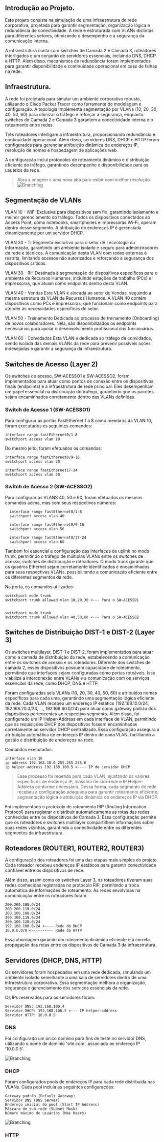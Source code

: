 ## Introdução ao Projeto.
Este projeto consiste na simulação de uma infraestrutura de rede corporativa, projetada para garantir segmentação, organização lógica e redundância de conectividade. A rede é estruturada com VLANs distintas para diferentes setores, otimizando o desempenho e a segurança da comunicação interna.

A infraestrutura conta com switches de Camada 2 e Camada 3, roteadores interligados e um conjunto de servidores essenciais, incluindo DNS, DHCP e HTTP. Além disso, mecanismos de redundância foram implementados para garantir disponibilidade e continuidade operacional em caso de falhas na rede.

## Infraestrutura.
A rede foi projetada para simular um ambiente corporativo robusto, utilizando o Cisco Packet Tracer como ferramenta de modelagem e configuração. A topologia implementa segmentação por VLANs (10, 20, 30, 40, 50, 60) para otimizar o tráfego e reforçar a segurança, enquanto switches de Camada 2 e Camada 3 garantem a conectividade interna e o roteamento entre redes.

Três roteadores interligam a infraestrutura, proporcionando redundância e continuidade operacional. Além disso, servidores DNS, DHCP e HTTP foram configurados para gerenciar atribuição dinâmica de endereços IP, resolução de nomes e hospedagem de aplicações web.

A configuração inclui protocolos de roteamento dinâmico e distribuição eficiente do tráfego, garantindo desempenho e disponibilidade para os usuários da rede.

> Abra a imagem e uma nova aba para exibir com melhor resolução.
![Branching](assets/INFRAESTRUTURA.png)

## Segmentação de VLANs

VLAN 10 - WiFi
  Exclusiva para dispositivos sem fio, garantindo isolamento e melhor gerenciamento do tráfego. Todos os dispositivos conectados ao Access Point, como notebooks, smartphones e impressoras Wi-Fi, operam dentro desse segmento. A atribuição de endereços IP é gerenciada 
dinamicamente por um servidor DHCP.

VLAN 20 - TI
  Segmento exclusivo para o setor de Tecnologia da Informação, garantindo um ambiente isolado e seguro para administradores de rede e técnicos. A comunicação desta VLAN com redes externas é restrita, limitando acessos não autorizados e reforçando a segurança dos dispositivos críticos.
    
VLAN 30 - RH
  Destinada à segmentação de dispositivos específicos para o ambiente de Recursos Humanos, incluindo estações de trabalho (PCs) e impressoras, que atuam como endpoints dentro desta VLAN.
    
VLAN 40 - Vendas
  Esta VLAN é alocada ao setor de Vendas, seguindo a mesma estrutura da VLAN de Recursos Humanos. A VLAN 40 contém dispositivos como PCs e impressoras, que funcionam como endpoints para atender às necessidades específicas do setor.
    
VLAN 50 - Treinamento
  Dedicada ao processo de treinamento (Onboarding) de novos colaboradores. Nela, são disponibilizados os endpoints necessários para apoiar o desenvolvimento profissional dos funcionários.
    
VLAN 60 - Convidados
  Esta VLAN é dedicada ao tráfego de convidados, sendo isolada das demais VLANs da rede para prevenir possíveis ações indesejadas e garantir a segurança da infraestrutura.

## Switches de Acesso (Layer 2)

  Os switches de acesso, SW-ACESSO1 e SW-ACESSO2, foram implementados para atuar como pontos de conexão entre os dispositivos finais (endpoints) e a infraestrutura de rede principal. Eles desempenham um papel essencial na distribuição do tráfego, garantindo que os pacotes sejam encaminhados corretamente dentro das VLANs definidas.

### Switch de Acesso 1 (SW-ACESSO1) ###
    
  Para configurar as portas FastEthernet 1 a 8 como membros da VLAN 10, foram executados os seguintes comandos:
    
    interface range fastEthernet0/1-8
    switchport access vlan 10

  Do mesmo jeito, foram efetuados os comandos:

    interface range fastEthernet0/9-16
    switchport access vlan 20
  
    interface range fastEthernet17-24
    switchport access vlan 30


### Switch de Acesso 2 (SW-ACESSO2) ###
  
  Para configurar as VLANS 40, 50 e 60, foram efetuados os mesmos comandos acima, mas com seus respectivos números:
      
      interface range fastEthernet0/1-8
      switchport access vlan 40
      
      interface range fastEthernet0/9-16
      switchport access vlan 50
      
      interface range fastEthernet0/17-24
      switchport access vlan 60


Também foi essencial a configuração das interfaces de uplink no modo trunk, permitindo o tráfego de múltiplas VLANs entre os switches de acesso, switches de distribuição e roteadores. O modo trunk garante que os quadros Ethernet sejam corretamente identificados e encaminhados para suas respectivas VLANs, possibilitando a comunicação eficiente entre os diferentes segmentos da rede.

Na porta, os comandos utilizados:
  
    switchport mode trunk
    switchport trunk allowed vlan 10,20,30 <--- Para o SW-ACESSO1
  

    switchport mode trunk
    switchport trunk allowed vlan 40,50,60 <--- Para o SW-ACESSO2

## Switches de Distribuição DIST-1 e DIST-2 (Layer 3)

Os switches multilayer, DIST-1 e DIST-2, foram implementados para atuar como a camada de distribuição da rede, estabelecendo a comunicação entre os switches de acesso e os roteadores. Diferente dos switches de camada 2, esses dispositivos possuem capacidade de roteamento, permitindo que interfaces sejam configuradas como portas roteáveis. Isso viabiliza a interconexão entre VLANs e a comunicação com os serviços essenciais da rede, como DHCP, DNS e HTTP.

Foram configuradas seis VLANs (10, 20, 30, 40, 50, 60) e atribuídos nomes específicos para cada uma, garantindo uma segmentação lógica eficiente da rede. Cada VLAN recebeu um endereço IP estático (192.168.10.0/24, 192.168.20.0/24, ..., 192.168.60.0/24) para atuar como gateway padrão dos dispositivos pertencentes ao respectivo segmento. Além disso, foi configurado um IP Helper-Address em cada interface de VLAN, permitindo que as requisições DHCP dos dispositivos fossem encaminhadas corretamente ao servidor DHCP centralizado. Essa configuração assegura a atribuição automática de endereços IP dentro de cada VLAN, facilitando a gestão e distribuição de endereços na rede.

Comandos executados:

    interface vlan 10
    ip address 192.168.10.0 255.255.255.0
    ip helper-address 192.168.100.5 <---- IP do servidor DHCP

>Esse processo foi repetido para cada VLAN, ajustando os valores específicos de endereço IP, máscara de sub-rede e IP Helper-Address conforme necessário. Dessa forma, cada segmento de rede recebeu a configuração adequada para garantir roteamento eficiente, segmentação lógica e atribuição dinâmica de endereços IP via DHCP.

Foi implementado o protocolo de roteamento RIP (Routing Information Protocol) para registrar e distribuir automaticamente as rotas das redes conhecidas entre os dispositivos de Camada 3. Essa configuração permite que os roteadores e switches multilayer compartilhem informações sobre suas redes vizinhas, garantindo a conectividade entre os diferentes segmentos da infraestrutura.

## Roteadores (ROUTER1, ROUTER2, ROUTER3)

A configuração dos roteadores foi uma das etapas mais simples do projeto. Cada roteador recebeu endereços IP estáticos para garantir conectividade confiável entre os dispositivos de rede.

Além disso, assim como os switches Layer 3, os roteadores tiveram suas redes conhecidas registradas no protocolo RIP, permitindo a troca automática de informações de roteamento. As redes envolvidas na comunicação entre os roteadores foram:

    200.200.100.0/24
    200.200.110.0/24
    200.100.100.0/24
    200.100.110.0/24
    200.100.120.0/24
    192.168.100.0/24 <---- Rede do DHCP
    10.0.0.0/8 <---------- Rede do HTTP

Essa abordagem garantiu um roteamento dinâmico eficiente e a correta propagação das rotas entre os dispositivos de Camada 3 da infraestrutura.

## Servidores (DHCP, DNS, HTTP)

  Os servidores foram hospedados em uma rede dedicada, simulando um ambiente isolado semelhante a uma sala de servidores dentro de uma infraestrutura corporativa. Essa segmentação melhora a organização, segurança e gerenciamento dos serviços essenciais da rede.

  Os IPs reservados para os servidores foram:

    Servidor DNS: 192.168.100.4
    Servidor DHCP: 192.168.100.5 <--- IP helper-address
    Servidor HTTP: 10.0.0.5

  ### DNS ###
  
  Foi configurado um único domínio para fins de teste no servidor DNS, utilizando o nome de domínio 'site.com', associado ao endereço IP '10.0.0.5'.
  
  ![Branching](assets/DNS.png)


  ### DHCP ###

Foram configurados pools de endereços IP para cada rede distribuída nas VLANs. Cada pool incluía as seguintes configurações:

    Gateway padrão (Default Gateway)
    Servidor DNS (DNS Server)
    Endereço inicial do pool (Start IP Address)
    Máscara de sub-rede (Subnet Mask)
    Número máximo de usuários (Max Users)

  ![Branching](assets/DHCP.png)

  ### HTTP ###

  
  

  


